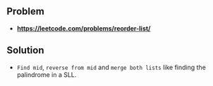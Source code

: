 ## Problem

- **https://leetcode.com/problems/reorder-list/**

## Solution

- `Find mid`, `reverse from mid` and `merge both lists` like finding the palindrome in a SLL.
